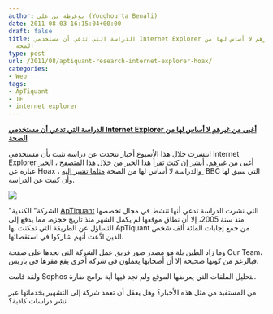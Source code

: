 ```yaml
---
author: يوغرطة بن علي (Youghourta Benali)
date: 2011-08-03 16:15:04+00:00
draft: false
title: الدراسة التي تدعي أن مستخدمي Internet Explorer أغبى من غيرهم لا أساس لها من
  الصحة
type: post
url: /2011/08/aptiquant-research-internet-explorer-hoax/
categories:
- Web
tags:
- ApTiquant
- IE
- internet explorer
---
```


[**الدراسة التي تدعي أن مستخدمي Internet Explorer أغبى من غيرهم لا أساس لها من الصحة**](http://www.it-scoop.com/2011/08/aptiquant-research-internet-explorer-hoax)




انتشرت خلال هذا الأسبوع أخبار تتحدث عن دراسة تثبت بأن مستخدمي Internet Explorer أغبى من غيرهم. أبشر إن كنت تقرأ هذا الخبر من خلال هذا المتصفح ، الخبر عبارة عن Hoax ، والدراسة لا أساس لها من الصحة [مثلما تشير إليه ](http://www.bbc.co.uk/news/technology-14389430) BBC التي سبق لها وأن كتبت عن الدراسة.




[![](http://www.it-scoop.com/wp-content/uploads/2011/08/browsers2.jpg)
](http://www.it-scoop.com/2011/08/aptiquant-research-internet-explorer-hoax)




"الشركة" الكندية [ApTiquant](http://www.aptiquant.com/) التي نشرت الدراسة تدعي أنها تنشط في مجال تخصصها منذ سنة 2005، إلا أن نطاق موقعها لم يكمل الشهر منذ تاريخ حجزه، مما يدفع إلى التساؤل عن الطريقة التي تمكنت بها ApTiquant من جمع إجابات المائة ألف شخص الذين ادَّعت أنهم شاركوا في استقصائها.




وما زاد الطين بلة هو مصدر صور فريق عمل الشركة التي نجدها على صفحة Our Team، فبالرغم من كونها صحيحة إلا أن أصحابها يعملون في شركة أخرى يقع مقرها في باريس.




ولقد قامت Sophos بتحليل الملفات التي يعرضها الموقع ولم تجد فيها أية برامج ضارة.




من المستفيد من مثل هذه الأخبار؟ وهل يعقل أن تعمد شركة إلى التشهير بخدماتها عبر نشر دراسات كاذبة؟
